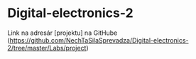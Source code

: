 # Digital-electronics-2

Link na adresár [projektu] na GitHube (https://github.com/NechTaSilaSprevadza/Digital-electronics-2/tree/master/Labs/project)

